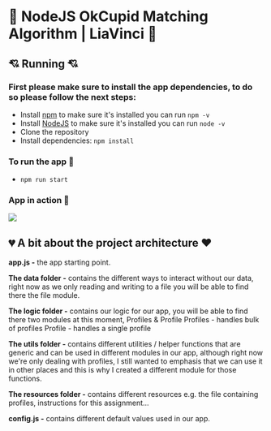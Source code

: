 # :rose: NodeJS OkCupid Matching Algorithm | LiaVinci :rose:

## :cupid: Running :cupid:

### First please make sure to install the app dependencies, to do so please follow the next steps:

- Install [npm](https://www.npmjs.com/) to make sure it's installed you can run `npm -v`
- Install [NodeJS](https://nodejs.org/en/download/package-manager/) to make sure it's installed you can run `node -v`
- Clone the repository
- Install dependencies: `npm install`

### To run the app :revolving_hearts:

* `npm run start`

### App in action :sparkling_heart:

![](resources/gif/app.gif)

## :broken_heart: A bit about the project architecture :heart:

**app.js -** the app starting point.

**The data folder -** contains the different ways to interact without our data,
                      right now as we only reading and writing to a file you will be able to find there the file module.

**The logic folder -** contains our logic for our app,
                       you will be able to find there two modules at this moment,
                       Profiles & Profile
                       Profiles - handles bulk of profiles
                       Profile - handles a single profile

**The utils folder -** contains different utilities / helper functions that are generic and can be used in different modules in our app, although right now we're only dealing with profiles, I still wanted to emphasis that we can use it in other places and this is why I created a different module for those functions.

**The resources folder -** contains different resources e.g. the file containing profiles, instructions for this assignment...

**config.js -** contains different default values used in our app.
